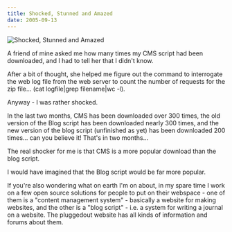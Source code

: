 ```yaml
---
title: Shocked, Stunned and Amazed
date: 2005-09-13
---
```


![Shocked, Stunned and Amazed](https://source.unsplash.com/FHnnjk1Yj7Y/1600x900)

A friend of mine asked me how many times my CMS script had been downloaded, and I had to tell her that I didn't know.

After a bit of thought, she helped me figure out the command to interrogate the web log file from the web server to count the number of requests for the zip file... (cat logfile|grep filename|wc -l).

Anyway - I was rather shocked.

In the last two months, CMS has been downloaded over 300 times, the old version of the Blog script has been downloaded nearly 300 times, and the new version of the blog script (unfinished as yet) has been downloaded 200 times... can you believe it! That's in two months...

The real shocker for me is that CMS is a more popular download than the blog script.

I would have imagined that the Blog script would be far more popular.

If you're also wondering what on earth I'm on about, in my spare time I work on a few open source solutions for people to put on their webspace - one of them is a "content management system" - basically a website for making websites, and the other is a "blog script" - i.e. a system for writing a journal on a website. The pluggedout website has all kinds of information and forums about them.
